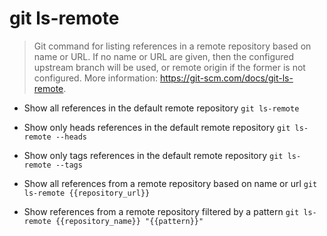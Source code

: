 # git ls-remote
> Git command for listing references in a remote repository based on name or URL.
> If no name or URL are given, then the configured upstream branch will be used, or remote origin if the former is not configured.
> More information: <https://git-scm.com/docs/git-ls-remote>.

- Show all references in the default remote repository
`git ls-remote`

- Show only heads references in the default remote repository
`git ls-remote --heads`

- Show only tags references in the default remote repository
`git ls-remote --tags`

- Show all references from a remote repository based on name or url
`git ls-remote {{repository_url}}`

- Show references from a remote repository filtered by a pattern
`git ls-remote {{repository_name}} "{{pattern}}"`
